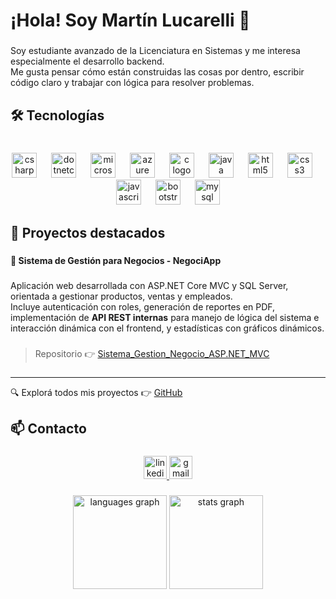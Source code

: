 
<h1 align="left">¡Hola! Soy Martín Lucarelli 👋</h1>

###

<p align="left">Soy estudiante avanzado de la Licenciatura en Sistemas y me interesa especialmente el desarrollo backend.<br>Me gusta pensar cómo están construidas las cosas por dentro, escribir código claro y trabajar con lógica para resolver problemas.</p>

###

<h2 align="left">🛠️ Tecnologías</h2>

###

<br clear="both">

<div align="center">
  <img src="https://cdn.jsdelivr.net/gh/devicons/devicon/icons/csharp/csharp-original.svg" height="40" alt="csharp logo"  />
  <img width="15" />
  <img src="https://cdn.jsdelivr.net/gh/devicons/devicon/icons/dotnetcore/dotnetcore-original.svg" height="40" alt="dotnetcore logo"  />
  <img width="15" />
  <img src="https://cdn.jsdelivr.net/gh/devicons/devicon/icons/microsoftsqlserver/microsoftsqlserver-plain.svg" height="40" alt="microsoftsqlserver logo"  />
  <img width="15" />
  <img src="https://cdn.jsdelivr.net/gh/devicons/devicon/icons/azure/azure-original.svg" height="40" alt="azure logo"  />
  <img width="15" />
  <img src="https://cdn.jsdelivr.net/gh/devicons/devicon/icons/c/c-original.svg" height="40" alt="c logo"  />
  <img width="15" />
  <img src="https://cdn.jsdelivr.net/gh/devicons/devicon/icons/java/java-original.svg" height="40" alt="java logo"  />
  <img width="15" />
  <img src="https://cdn.jsdelivr.net/gh/devicons/devicon/icons/html5/html5-original.svg" height="40" alt="html5 logo"  />
  <img width="15" />
  <img src="https://cdn.jsdelivr.net/gh/devicons/devicon/icons/css3/css3-original.svg" height="40" alt="css3 logo"  />
  <img width="15" />
  <img src="https://cdn.jsdelivr.net/gh/devicons/devicon/icons/javascript/javascript-original.svg" height="40" alt="javascript logo"  />
  <img width="15" />
  <img src="https://cdn.jsdelivr.net/gh/devicons/devicon/icons/bootstrap/bootstrap-original.svg" height="40" alt="bootstrap logo"  />
  <img width="15" />
  <img src="https://cdn.jsdelivr.net/gh/devicons/devicon/icons/mysql/mysql-original.svg" height="40" alt="mysql logo"  />
</div>

###

<h2 align="left">📂 Proyectos destacados</h2>

###

<h4 align="left">📌 Sistema de Gestión para Negocios - NegociApp</h4>

###

<p align="left">Aplicación web desarrollada con ASP.NET Core MVC y SQL Server, orientada a gestionar productos, ventas y empleados.<br>Incluye autenticación con roles, generación de reportes en PDF, implementación de <strong>API REST internas</strong> para manejo de lógica del sistema e interacción dinámica con el frontend, y estadísticas con gráficos dinámicos.</p>

###

> <p align="left">Repositorio 👉 <a href="https://github.com/martinlucarelli/Sistema_Gestion_Negocio_ASP.NET_MVC" target="_blank">Sistema_Gestion_Negocio_ASP.NET_MVC</a></p>

###
---
<p align="left">🔍 Explorá todos mis proyectos 👉 <a href="https://github.com/martinlucarelli" target="_blank">GitHub</a></p>

###

<h2 align="left">📫 Contacto</h2>

###

<div align="center">
  <a href="https://www.linkedin.com/in/martin-lucarelli-381988311" target="_blank">
    <img src="https://img.shields.io/static/v1?message=LinkedIn&logo=linkedin&label=&color=0077B5&logoColor=white&labelColor=&style=flat" height="37" alt="linkedin logo"  />
  </a>
  <a href="mailto:martin.lucarelli94@gmail.com" target="_blank">
    <img src="https://img.shields.io/static/v1?message=Gmail&logo=gmail&label=&color=D14836&logoColor=white&labelColor=&style=flat" height="37" alt="gmail logo"  />
  </a>
</div>

###

<div align="center">
  <img src="https://github-readme-stats.vercel.app/api/top-langs?username=martinlucarelli&locale=en&hide_title=false&layout=compact&card_width=320&langs_count=5&theme=dracula&hide_border=false&order=2" height="150" alt="languages graph"  />
  <img src="https://github-readme-stats.vercel.app/api?username=martinlucarelli&hide_title=false&hide_rank=false&show_icons=true&include_all_commits=true&count_private=true&disable_animations=false&theme=dracula&locale=en&hide_border=false&order=1" height="150" alt="stats graph"  />
</div>

